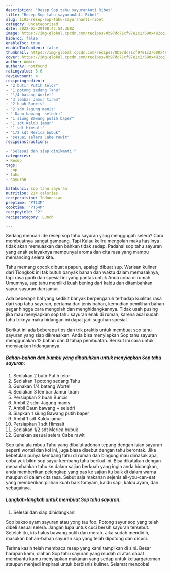 ```yaml
---
description: "Resep Sop tahu sayuranAnti Ribet"
title: "Resep Sop tahu sayuranAnti Ribet"
slug: 1193-resep-sop-tahu-sayurananti-ribet
category: Uncategorized
date: 2022-03-29T08:47:54.368Z
image: https://img-global.cpcdn.com/recipes/0b97dc71cf97e1c2/680x482cq70/sop-tahu-sayuran-foto-resep-utama.jpg
hideToc: false
enableToc: true
enableTocContent: false
thumbnail: https://img-global.cpcdn.com/recipes/0b97dc71cf97e1c2/680x482cq70/sop-tahu-sayuran-foto-resep-utama.jpg
cover: https://img-global.cpcdn.com/recipes/0b97dc71cf97e1c2/680x482cq70/sop-tahu-sayuran-foto-resep-utama.jpg
author: Admin
authorAv: notfound
ratingvalue: 3.6
reviewcount: 4
recipeingredient:
- "2 butir Putih telor"
- "1 potong sedang Tahu"
- "1/4 batang Wortel"
- "3 lembar Jamur tiram"
- "2 buah Buncis"
- "2 sdm Jagung manis"
- " Daun bawang  seledri"
- "1 siung Bawang putih baper"
- "1 sdt Kaldu jamur"
- "1 sdt Himsalt"
- "1/2 sdt Merica bubuk"
- "sesuai selera Cabe rawit"
recipeinstructions:

- "Selesai dan siap dinikmati!"
categories:
- Resep
tags:
- sop
- tahu
- sayuran

katakunci: sop tahu sayuran 
nutrition: 214 calories
recipecuisine: Indonesian
preptime: "PT13M"
cooktime: "PT54M"
recipeyield: "2"
recipecategory: Lunch

---
```



Sedang mencari ide resep sop tahu sayuran yang menggugah selera? Cara membuatnya sangat gampang. Tapi Kalau keliru mengolah maka hasilnya tidak akan memuaskan dan bahkan tidak sedap. Padahal sop tahu sayuran yang enak selayaknya mempunyai aroma dan cita rasa yang mampu memancing selera kita.


Tahu memang cocok dibuat apapun, apalagi dibuat sup. Warisan kuliner dari Tiongkok ini tak butuh banyak bahan dan waktu dalam memasaknya, tapi rasa gurih dan spesial ini yang pantas untuk Anda coba di rumah. Umumnya, sup tahu memiliki kuah bening dari kaldu dan ditambahkan sayur-sayuran dan jamur.

Ada beberapa hal yang sedikit banyak berpengaruh terhadap kualitas rasa dari sop tahu sayuran, pertama dari jenis bahan, kemudian pemilihan bahan segar hingga cara mengolah dan menghidangkannya. Tidak usah pusing jika mau menyiapkan sop tahu sayuran enak di rumah, karena asal sudah tahu triknya maka hidangan ini dapat jadi suguhan spesial.


Berikut ini ada beberapa tips dan trik praktis untuk membuat sop tahu sayuran yang siap dikreasikan. Anda bisa menyiapkan Sop tahu sayuran menggunakan 12 bahan dan 0 tahap pembuatan. Berikut ini cara untuk menyiapkan hidangannya.

<!--inarticleads1-->

##### Bahan-bahan dan bumbu yang dibutuhkan untuk menyiapkan Sop tahu sayuran:

1. Sediakan 2 butir Putih telor
1. Sediakan 1 potong sedang Tahu
1. Gunakan 1/4 batang Wortel
1. Sediakan 3 lembar Jamur tiram
1. Persiapkan 2 buah Buncis
1. Ambil 2 sdm Jagung manis
1. Ambil  Daun bawang + seledri
1. Siapkan 1 siung Bawang putih baper
1. Ambil 1 sdt Kaldu jamur
1. Persiapkan 1 sdt Himsalt
1. Sediakan 1/2 sdt Merica bubuk
1. Gunakan sesuai selera Cabe rawit


Sop tahu ala mbuu Tahu yang dibalut adonan tepung dengan isian sayuran seperti wortel dan kol ini, juga biasa disebut dengan tahu berontak. Jika kebetulan punya kembang tahu di rumah dan bingung mau dimasak apa, coba yuk bikin sop sayur kembang tahu berikut ini. Bisa dikatakan dengan menambahkan tahu ke dalam sajian berkuah yang ingin anda hidangkan, anda memberikan pelengkap yang pas ke sajian itu baik di dalam warna maupun di dalam cita rasa. Sebut saja makanan sejenis all-you-can-eat yang memberikan pilihan kuah baik tomyam, kaldu sapi, kaldu ayam, dan sebagainya. 

<!--inarticleads2-->

##### Langkah-langkah untuk membuat Sop tahu sayuran:


1. Selesai dan siap dihidangkan!

Sop bakso ayam sayuran atau yong tau foo. Potong sayur sop yang telah dibeli sesuai selera. Jangan lupa untuk cuci bersih sayuran tersebut. Setelah itu, iris halus bawang putih dan merah. Jika sudah mendidih, masukan bahan-bahan sayuran sop yang telah dipotong dan dicuci. 

Terima kasih telah membaca resep yang kami tampilkan di sini. Besar harapan kami, olahan Sop tahu sayuran yang mudah di atas dapat membantu kamu menyiapkan makanan yang sedap untuk keluarga/teman ataupun menjadi inspirasi untuk berbisnis kuliner. Selamat mencoba!
